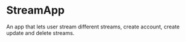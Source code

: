 # StreamApp
 An app that lets user stream different streams, create account, create update and delete streams.
